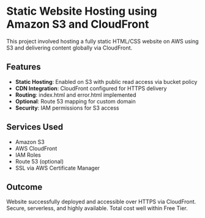 # Static Website Hosting using Amazon S3 and CloudFront

This project involved hosting a fully static HTML/CSS website on AWS using S3 and delivering content globally via CloudFront.

## Features

- **Static Hosting**: Enabled on S3 with public read access via bucket policy
- **CDN Integration**: CloudFront configured for HTTPS delivery
- **Routing**: index.html and error.html implemented
- **Optional**: Route 53 mapping for custom domain
- **Security**: IAM permissions for S3 access

## Services Used

- Amazon S3
- AWS CloudFront
- IAM Roles
- Route 53 (optional)
- SSL via AWS Certificate Manager

## Outcome

Website successfully deployed and accessible over HTTPS via CloudFront. Secure, serverless, and highly available. Total cost well within Free Tier.